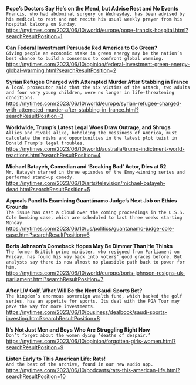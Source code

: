 **Pope’s Doctors Say He’s on the Mend, but Advise Rest and No Events**\
`Francis, who had abdominal surgery on Wednesday, has been advised by his medical to rest and not recite his usual weekly prayer from his hospital balcony on Sunday.`\
https://nytimes.com/2023/06/10/world/europe/pope-francis-hospital.html?searchResultPosition=1

**Can Federal Investment Persuade Red America to Go Green?**\
`Giving people an economic stake in green energy may be the nation’s best chance to build a consensus to confront global warming.`\
https://nytimes.com/2023/06/10/opinion/federal-investment-green-energy-global-warming.html?searchResultPosition=2

**Syrian Refugee Charged with Attempted Murder After Stabbing in France**\
`A local prosecutor said that the six victims of the attack, two adults and four very young children, were no longer in life-threatening conditions.`\
https://nytimes.com/2023/06/10/world/europe/syrian-refugee-charged-with-attempted-murder-after-stabbing-in-france.html?searchResultPosition=3

**Worldwide, Trump’s Latest Legal Woes Draw Outrage, and Shrugs**\
`Allies and rivals alike, beholding the messiness of America, must calculate the risks and opportunities in the latest plot twist in Donald Trump’s legal troubles.`\
https://nytimes.com/2023/06/10/world/australia/trump-indictment-world-reactions.html?searchResultPosition=4

**Michael Batayeh, Comedian and ‘Breaking Bad’ Actor, Dies at 52**\
`Mr. Batayeh starred in three episodes of the Emmy-winning series and performed stand-up comedy.`\
https://nytimes.com/2023/06/10/arts/television/michael-batayeh-dead.html?searchResultPosition=5

**Appeals Panel Is Examining Guantánamo Judge’s Next Job on Ethics Grounds**\
`The issue has cast a cloud over the coming proceedings in the U.S.S. Cole bombing case, which are scheduled to last three weeks starting Monday.`\
https://nytimes.com/2023/06/10/us/politics/guantanamo-judge-cole-case.html?searchResultPosition=6

**Boris Johnson’s Comeback Hopes May Be Dimmer Than He Thinks**\
`The former British prime minister, who resigned from Parliament on Friday, has found his way back into voters’ good graces before. But analysts say there is now almost no plausible path back to power for him.`\
https://nytimes.com/2023/06/10/world/europe/boris-johnson-resigns-uk-parliament.html?searchResultPosition=7

**After LIV Golf, What Will Be the Next Saudi Sports Bet?**\
`The kingdom’s enormous sovereign wealth fund, which backed the golf series, has an appetite for sports. Its deal with the PGA Tour may pave the way for more investments.`\
https://nytimes.com/2023/06/10/business/dealbook/saudi-sports-investing.html?searchResultPosition=8

**It’s Not Just Men and Boys Who Are Struggling Right Now**\
`Don’t forget about the women dying ‘deaths of despair.’`\
https://nytimes.com/2023/06/10/opinion/forgotten-girls-women.html?searchResultPosition=9

**Listen Early to This American Life: Rats!**\
`And the best of the archive, found in our new audio app.`\
https://nytimes.com/2023/06/10/podcasts/rats-this-american-life.html?searchResultPosition=10

